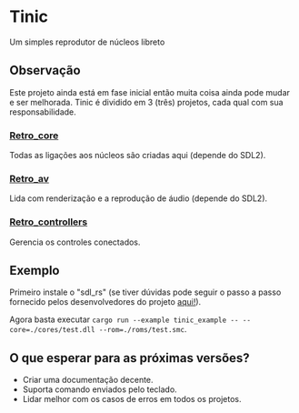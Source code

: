 # Tinic

Um simples reprodutor de núcleos libreto

## Observação

Este projeto ainda está em fase inicial então muita coisa ainda pode mudar e ser melhorada.
Tinic é dividido em 3 (três) projetos, cada qual com sua responsabilidade.

### [Retro_core](./crates/retro_core)

Todas as ligações aos núcleos são criadas aqui (depende do SDL2).

### [Retro_av](./crates/retro_av)

Lida com renderização e a reprodução de áudio (depende do SDL2).

### [Retro_controllers](./crates/retro_controllers)

Gerencia os controles conectados.

## Exemplo

Primeiro instale o "sdl_rs" (se tiver dúvidas pode seguir o passo a passo fornecido pelos desenvolvedores do
projeto [aqui!](https://github.com/Rust-SDL2/rust-sdl2?tab=readme-ov-file#windows-msvc)).

Agora basta executar ``cargo run --example tinic_example -- --core=./cores/test.dll --rom=./roms/test.smc``.

## O que esperar para as próximas versões?

- Criar uma documentação decente.
- Suporta comando enviados pelo teclado.
- Lidar melhor com os casos de erros em todos os projetos.
